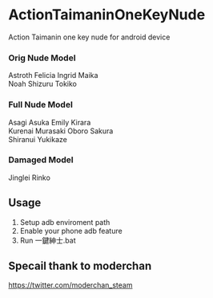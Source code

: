 # ActionTaimaninOneKeyNude
Action Taimanin one key nude for android device

### Orig Nude Model
Astroth Felicia Ingrid Maika\
Noah Shizuru Tokiko

### Full Nude Model
Asagi Asuka Emily Kirara\
Kurenai Murasaki Oboro Sakura\
Shiranui Yukikaze

### Damaged Model
Jinglei Rinko

## Usage
1. Setup adb enviroment path
2. Enable your phone adb feature
3. Run 一鍵紳士.bat

## Specail thank to moderchan
https://twitter.com/moderchan_steam
